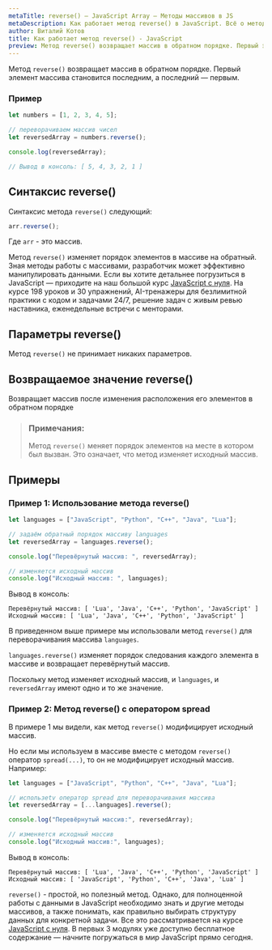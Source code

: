 ```yaml
---
metaTitle: reverse() – JavaScript Array – Методы массивов в JS
metaDescription: Как работает метод reverse() в JavaScript. Всё о методах работы с массивами в JavaScript | База знаний PurpleSchool
author: Виталий Котов
title: Как работает метод reverse() - JavaScript
preview: Метод reverse() возвращает массив в обратном порядке. Первый элемент массива становится последним, а последний — первым...
---
```


Метод `reverse()` возвращает массив в обратном порядке. Первый элемент массива становится последним, а последний — первым.

### Пример

```javascript
let numbers = [1, 2, 3, 4, 5];

// переворачиваем массив чисел
let reversedArray = numbers.reverse();

console.log(reversedArray);

// Вывод в консоль: [ 5, 4, 3, 2, 1 ]
```

## Синтаксис reverse()

Синтаксис метода `reverse()` следующий:

```javascript
arr.reverse();
```

Где `arr` - это массив.

Метод `reverse()` изменяет порядок элементов в массиве на обратный. Зная методы работы с массивами, разработчик может эффективно манипулировать данными. Если вы хотите детальнее погрузиться в JavaScript — приходите на наш большой курс [JavaScript с нуля](https://purpleschool.ru/course/javascript-basics?utm_source=knowledgebase&utm_medium=text&utm_campaign=kak-rabotaet-metod-reverse-javascript). На курсе 198 уроков и 30 упражнений, AI-тренажеры для безлимитной практики с кодом и задачами 24/7, решение задач с живым ревью наставника, еженедельные встречи с менторами.

## Параметры reverse()

Метод `reverse()` не принимает никаких параметров.

## Возвращаемое значение reverse()

Возвращает массив после изменения расположения его элементов в обратном порядке

> ### Примечания:
>
> Метод `reverse()` меняет порядок элементов на месте в котором был вызван. Это означает, что метод изменяет исходный массив.

## Примеры

### Пример 1: Использование метода reverse()

```javascript
let languages = ["JavaScript", "Python", "C++", "Java", "Lua"];

// задаём обратный порядок массиву languages
let reversedArray = languages.reverse();

console.log("Перевёрнутый массив: ", reversedArray);

// изменяется исходный массив
console.log("Исходный массив: ", languages);
```

Вывод в консоль:

```
Перевёрнутый массив: [ 'Lua', 'Java', 'C++', 'Python', 'JavaScript' ]
Исходный массив: [ 'Lua', 'Java', 'C++', 'Python', 'JavaScript' ]
```

В приведенном выше примере мы использовали метод `reverse()` для переворачивания массива `languages`.

`languages.reverse()` изменяет порядок следования каждого элемента в массиве и возвращает перевёрнутый массив.

Поскольку метод изменяет исходный массив, и `languages`, и `reversedArray` имеют одно и то же значение.

### Пример 2: Метод reverse() с оператором spread

В примере 1 мы видели, как метод `reverse()` модифицирует исходный массив.

Но если мы используем в массиве вместе с методом `reverse()` оператор `spread(...)`, то он не модифицирует исходный массив. Например:

```javascript
let languages = ["JavaScript", "Python", "C++", "Java", "Lua"];

// использetv оператор spread для переворачивания массива
let reversedArray = [...languages].reverse();

console.log("Перевёрнутый массив:", reversedArray);

// изменяется исходный массив
console.log("Исходный массив:", languages);
```

Вывод в консоль:

```
Перевёрнутый массив: [ 'Lua', 'Java', 'C++', 'Python', 'JavaScript' ]
Исходный массив: [ 'JavaScript', 'Python', 'C++', 'Java', 'Lua' ]
```

`reverse()` - простой, но полезный метод. Однако, для полноценной работы с данными в JavaScript необходимо знать и другие методы массивов, а также понимать, как правильно выбирать структуру данных для конкретной задачи. Все это рассматривается на курсе [JavaScript с нуля](https://purpleschool.ru/course/javascript-basics?utm_source=knowledgebase&utm_medium=text&utm_campaign=kak-rabotaet-metod-reverse-javascript). В первых 3 модулях уже доступно бесплатное содержание — начните погружаться в мир JavaScript прямо сегодня.
